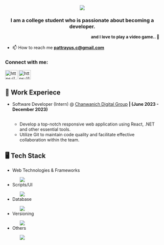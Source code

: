 <h1 align="center">
    <img src="https://readme-typing-svg.herokuapp.com/?font=Jersey+10&size=50&center=true&vCenter=true&width=500&&color=F7F7F7&height=70&duration=1500&&repeat=false&lines=Hello+There!+👋;" />
</h1>

<h3 align="center">I am a college student who is passionate about becoming a developer.<p align="right"><sub>and I love to play a video game.. 🙂</sub></p></h3>

- 📫 How to reach me **pattrayus.c@gmail.com**

<h3 align="left">Connect with me:</h3>
<p align="left">
<a href="https://www.linkedin.com/in/pattrayus-chokbunlue-88a7322ab/" target="blank"><img align="center" src="https://raw.githubusercontent.com/rahuldkjain/github-profile-readme-generator/master/src/images/icons/Social/linked-in-alt.svg" alt="https://www.linkedin.com/in/pattrayus-chokbunlue-88a7322ab/" height="30" width="40" /></a>
<a href="https://leetcode.com/ice23278/" target="blank"><img align="center" src="https://raw.githubusercontent.com/rahuldkjain/github-profile-readme-generator/master/src/images/icons/Social/leet-code.svg" alt="https://leetcode.com/ice23278/" height="30" width="40" /></a>
</p>

<h2>💼 Work Experiece</h2>
<ul>
  <li>Software Developer (Intern) @ <a href="https://www.chanwanich.digital/" target"_blank" rel="noreferrer">Chanwanich Digital Group</a> <b>| (June 2023 - December 2023)</b></li>
  <br/>
  <ul>
    <li>Develop a top-notch responsive web application using React, .NET and other essential tools.</li>
    <li>Utilize Git to maintain code quality and facilitate effective collaboration within the team.</li>
  </ul>
</ul>

<h2>🖥️ Tech Stack</h2>
<ul>
  <li>Web Technologies & Frameworks</li>
  <ul>
    <img src="https://skillicons.dev/icons?i=react,redux,vue,dotnet,nodejs" />
  </ul>
  <li>Scripts/UI</li>
  <ul>
    <img src="https://skillicons.dev/icons?i=js,ts,cs,html,css,sass,bootstrap,materialui" />
  </ul>
  <li>Database</li>
  <ul>
    <img src="https://skillicons.dev/icons?i=mongodb" />
  </ul>
  <li>Versioning</li>
  <ul>
    <img src="https://skillicons.dev/icons?i=git" />
  </ul>
  <li>Others</li>
  <ul>
    <img src="https://skillicons.dev/icons?i=vscode,visualstudio,npm,postman,firebase,aws,gcp,figma" />
  </ul>
